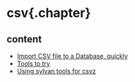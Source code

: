 ﻿
# csv{.chapter}

## content

- [Import CSV file to a Database, quickly](import_csv_to_db.md)
- [Tools to try](tools.md)
- [Using sylvan tools for csvz](using_sylvan_tools_for_csvz.md)
